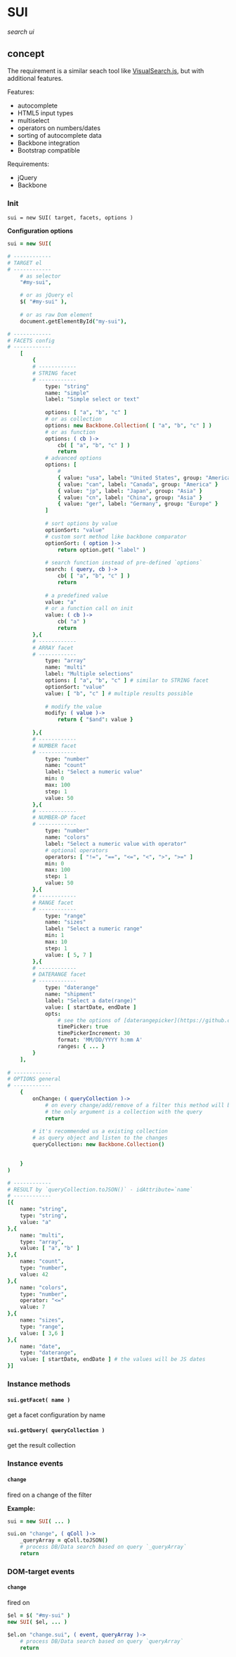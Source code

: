 # SUI 
*search ui*

## concept

The requirement is a similar seach tool like [VisualSearch.js](http://documentcloud.github.io/visualsearch/), but with additional features.

Features:

- autocomplete
- HTML5 input types
- multiselect
- operators on numbers/dates
- sorting of autocomplete data
- Backbone integration
- Bootstrap compatible

Requirements:

- jQuery
- Backbone

### Init

`sui = new SUI( target, facets, options )`

**Configuration options**

```coffee
sui = new SUI(

# ------------
# TARGET el
# ------------
	# as selector
	"#my-sui", 

	# or as jQuery el	
	$( "#my-sui" ), 
	
	# or as raw Dom element
	document.getElementById("my-sui"), 

# ------------
# FACETS config
# ------------
	[
		{	
		# ------------
		# STRING facet
		# ------------
			type: "string"
			name: "simple"
			label: "Simple select or text"
			
			options: [ "a", "b", "c" ]
			# or as collection
			options: new Backbone.Collection( [ "a", "b", "c" ] )
			# or as function
			options: ( cb )->
				cb( [ "a", "b", "c" ] )
				return
			# advanced options
			options: [
				# 
				{ value: "usa", label: "United States", group: "America" }
				{ value: "can", label: "Canada", group: "America" }
				{ value: "jp", label: "Japan", group: "Asia" }
				{ value: "cn", label: "China", group: "Asia" }
				{ value: "ger", label: "Germany", group: "Europe" }
			]
			
			# sort options by value
			optionSort: "value"
			# custom sort method like backbone comparator 
			optionSort: ( option )->
				return option.get( "label" )
			
			# search function instead of pre-defined `options`
			search: ( query, cb )->
				cb( [ "a", "b", "c" ] )
				return
			
			# a predefined value
			value: "a"
			# or a function call on init
			value: ( cb )->
				cb( "a" )
				return
		},{
		# ------------
		# ARRAY facet
		# ------------
			type: "array"
			name: "multi"
			label: "Multiple selections"
			options: [ "a", "b", "c" ] # similar to STRING facet
			optionSort: "value"
			value: [ "b", "c" ] # multiple results possible
			
			# modify the value
			modify: ( value )->
				return { "$and": value }
						
		},{
		# ------------
		# NUMBER facet
		# ------------
			type: "number"
			name: "count"
			label: "Select a numeric value"
			min: 0
			max: 100
			step: 1
			value: 50
		},{
		# ------------
		# NUMBER-OP facet
		# ------------
			type: "number"
			name: "colors"
			label: "Select a numeric value with operator"
			# optional operators
			operators: [ "!=", "==", "<=", "<", ">", ">=" ]
			min: 0
			max: 100
			step: 1
			value: 50
		},{
		# ------------
		# RANGE facet
		# ------------
			type: "range"
			name: "sizes"
			label: "Select a numeric range"
			min: 1
			max: 10
			step: 1
			value: [ 5, 7 ]
		},{
		# ------------
		# DATERANGE facet
		# ------------
			type: "daterange"
			name: "shipment"
			label: "Select a date(range)"
			value: [ startDate, endDate ]
			opts: 
				# see the options of [daterangepicker](https://github.com/dangrossman/bootstrap-daterangepicker)
				timePicker: true
				timePickerIncrement: 30
				format: 'MM/DD/YYYY h:mm A'
				ranges: { ... } 
		}
	],
	
# ------------
# OPTIONS general
# ------------
	{
		onChange: ( queryCollection )->
			# on every change/add/remove of a filter this method will be called.
			# the only argument is a collection with the query
			return
		
		# it's recommended us a existing collection
		# as query object and listen to the changes
		queryCollection: new Backbone.Collection()

		
	}
)

# ------------
# RESULT by `queryCollection.toJSON()` - idAttribute=`name`
# ------------
[{
	name: "string",
	type: "string",
	value: "a"
},{
	name: "multi",
	type: "array",
	value: [ "a", "b" ]
},{
	name: "count",
	type: "number",
	value: 42
},{
	name: "colors",
	type: "number",
	operator: "<="
	value: 7
},{
	name: "sizes",
	type: "range",
	value: [ 3,6 ]
},{
	name: "date",
	type: "daterange",
	value: [ startDate, endDate ] # the values will be JS dates
}]
```

### Instance methods

#### `sui.getFacet( name )`

get a facet configuration by name

#### `sui.getQuery( queryCollection )`

get the result collection

### Instance events

#### `change`

fired on a change of the filter

**Example:**

```coffee
sui = new SUI( ... )

sui.on "change", ( qColl )->
	_queryArray = qColl.toJSON()
	# process DB/Data search based on query `_queryArray`
	return
```

### DOM-target events

#### `change`

fired on 

```coffee
$el = $( "#my-sui" )
new SUI( $el, ... )

$el.on "change.sui", ( event, queryArray )->
	# process DB/Data search based on query `queryArray`
	return
```